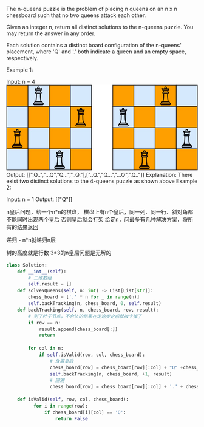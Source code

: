 The n-queens puzzle is the problem of placing n queens 
on an n x n chessboard 
such that no two queens attack each other.

Given an integer n, return all distinct solutions to the n-queens puzzle. 
You may return the answer in any order.

Each solution contains a distinct board configuration of the n-queens' 
placement, where 'Q' and '.' both indicate a queen and an empty space, 
respectively.

Example 1:


Input: n = 4
![img_1.png](img_1.png)
Output: [[".Q..","...Q","Q...","..Q."],["..Q.","Q...","...Q",".Q.."]]
Explanation: There exist two distinct solutions to the 4-queens puzzle as shown above
Example 2:

Input: n = 1
Output: [["Q"]]

n皇后问题，给一个n*n的棋盘，
棋盘上有n个皇后，同一列、同一行、斜对角都不能同时出现两个皇后
否则皇后就会打架
给定n，问最多有几种解决方案，将所有的结果返回

递归 - n*n就递归n层

树的高度就是行数
3*3的n皇后问题是无解的


```python
class Solution:
    def __int__(self):
        # 三维数组
        self.result = []
    def solveNQueens(self, n: int) -> List[List[str]]:
        chess_board = ['.' * n for _ in range(n)]
        self.backTracking(n, chess_board, 0, self.result)
    def backTracking(self, n, chess_board, row, result):
        # 到了叶子节点，不合法的结果在走这步之前就被卡掉了
        if row == n:
            result.append(chess_board[:])
            return
        
        for col in n:
            if self.isValid(row, col, chess_board):
                # 放置皇后
                chess_board[row] = chess_board[row][:col] + "Q" +chess_board[row][col+1]
                self.backTracking(n, chess_board, +1, result)
                # 回溯
                chess_board[row] = chess_board[row][:col] + '.' + chess_board[row][col+1]
    
    def isValid(self, row, col, chess_board):
          for i in range(row):
              if chess_board[i][col] == 'Q':
                  return False

```